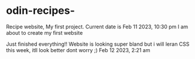 # odin-recipes-
Recipe website, My first project.
Current date is Feb 11 2023, 10:30 pm
I am about to create my first website

Just finished everything!!
Website is looking super bland but i will leran CSS this week, itll look better dont worry ;)
Feb 12 2023, 2:21 am

